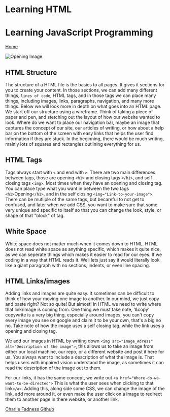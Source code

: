 
# Learning HTML

# Learning JavaScript Programming

[Home](https://fadnesscharlie.github.io/reading-notes/102)

![Opening Image](https://cdn.pixabay.com/photo/2015/12/04/14/05/code-1076536__480.jpg)

## HTML Structure

The structure of a HTML file is the basics to all pages. It gives it sections for you to create your content. In those sections, we can add many different things, `lines of code`,
HTML tags, and in those tags we can place many things, including images, links, paragraphs, navigation, and many more things. Below we will look more in depth on what goes into an HTML page.  
We start off our structure using a wireframe. Think of taking a piece of paper and pen, and stetching out the layout of how our website wanted to look. Where do we want to place our navigation bar, maybe an image that captures the concept of our site, our articles of writing, or how about a help bar on the bottom of the screen with easy links that helps the user find information if they are stuck. In the beginning, there would be much writing, mainly lots of squares and rectangles outlining everything for us.

## HTML Tags

Tags always start with  `<` and end with `>`. There are two main differences between tags, those are opening `<h1>` and closing tags `</h1>`, and self closing tags `<img>`. Most times when they have an opening and closing tag. You can place type what you want in between the two tags `<h1>`Opening`</h1>`, and in the self closing `<img="Link-to-your-image">`. There can be mutliple of the same tags, but becareful to not get to confused, and later when we add CSS, you want to make sure that some very unique and specific to itself so that you can change the look, style, or shape of that "block" of tag.

## White Space

White space does not matter much when it comes down to HTML. HTML does not read white space as anything specific, which makes it quite nice, as we can seperate things which makes it easier to read for our eyes. If we coding in a way that HTML reads it. Well lets just say it would literally look like a giant paragraph with no sections, indents, or even line spacing.  

## HTML Links/images

Adding links and images are quite easy. It sometimes can be difficult to think of how your moving one image to another. In our mind, we just copy and paste right? Not so quite! But almost! In HTML we need to write where that link/image is coming from. One thing we must take note, '&copy' copywrite is a very big thing, especially around images, you can't copy every image you see on google and claim it to be your own, that's a big no no. Take note of how the image uses a self closing tag, while the link uses a opening and closing tag.  

We add our images in HTML by writing down `<img src="Image_Adress" alt="Description of the image">`, this allows us to take an image from either our local machine, our repo, or a different website and post it here for us. You always want to include a description of what the image is. That helps users with impaired vision understand the image, as sometimes it can read the description of the image out to them.  

For our links, it has the same concept, we write out `<a href="Where-do-we-want-to-be-directed">` This is what the user sees when clicking to that link`</a>`. Adding this, along side some CSS, we can change the image of the link, add more around it, or even make the user click on a image to redirect them to another page in there website, or another link.

[Charlie Fadness Github](https://fadnesscharlie.github.io/Reading-notes/)
